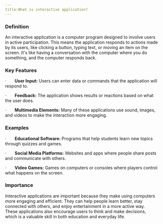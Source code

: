 ```yaml
---
title:What is interactive application?
---
```


### Definition

An interactive application is a computer program designed to involve users in active participation. This means the application responds to actions made by its users, like clicking a button, typing text, or moving an item on the screen. It's like having a conversation with the computer where you do something, and the computer responds back.

### Key Features

·       **User Input:** Users can enter data or commands that the application will respond to.

·       **Feedback:** The application shows results or reactions based on what the user does.

·       **Multimedia Elements:** Many of these applications use sound, images, and videos to make the interaction more engaging.

### Examples

·       **Educational Software:** Programs that help students learn new topics through quizzes and games.

·       **Social Media Platforms:** Websites and apps where people share posts and communicate with others.

·       **Video Games:** Games on computers or consoles where players control what happens on the screen.

### Importance

Interactive applications are important because they make using computers more engaging and efficient. They can help people learn better, stay connected with others, and enjoy entertainment in a more active way. These applications also encourage users to think and make decisions, which is a valuable skill in both education and everyday life.
